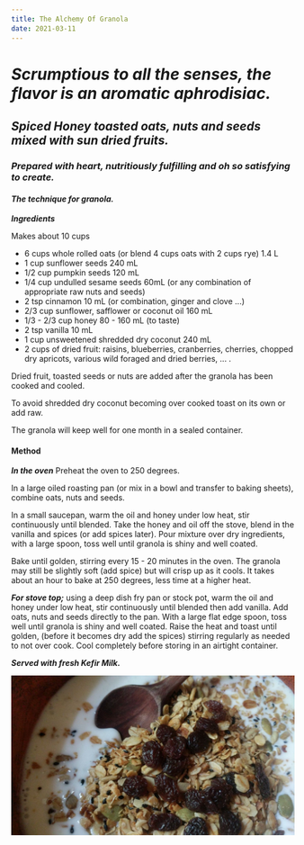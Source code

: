 ```yaml
---
title: The Alchemy Of Granola
date: 2021-03-11
---
```


# *Scrumptious to all the senses, the flavor is an aromatic aphrodisiac.*

## *Spiced Honey toasted oats, nuts and seeds mixed with sun dried fruits.*

### *Prepared with heart, nutritiously fulfilling and oh so satisfying to create.*

#### *The technique for granola.*

***Ingredients***

Makes about 10 cups

- 6 cups whole rolled oats (or blend 4 cups oats with 2 cups rye) 1.4 L
- 1 cup sunflower seeds 240 mL
- 1/2 cup pumpkin seeds 120 mL
- 1/4 cup undulled sesame seeds 60mL (or any combination of appropriate raw nuts and seeds)
- 2 tsp cinnamon 10 mL (or combination, ginger and clove ...)
- 2/3 cup sunflower, safflower or coconut oil 160 mL
- 1/3 - 2/3 cup honey 80 - 160 mL (to taste)
- 2 tsp vanilla 10 mL
- 1 cup unsweetened shredded dry coconut 240 mL
- 2 cups of dried fruit: raisins, blueberries, cranberries, cherries, chopped dry apricots, various wild foraged and dried berries, ... . 

Dried fruit, toasted seeds or nuts are added after the granola has been cooked and cooled.

To avoid shredded dry coconut becoming over cooked toast on its own or add raw. 

The granola will keep well for one month in a sealed container. 

#### Method

***In the oven***
Preheat the oven to 250 degrees.

In a large oiled roasting pan (or mix in a bowl and transfer to baking sheets), combine oats, nuts and seeds.

In a small saucepan, warm the oil and honey under low heat, stir continuously until blended. Take the honey and oil off the stove, blend in the vanilla and spices (or add spices later). Pour mixture over dry ingredients, with a large spoon, toss well until granola is shiny and well coated. 

Bake until golden, stirring every 15 - 20 minutes in the oven. The granola may still be slightly soft (add spice) but will crisp up as it cools. It takes about an hour to bake at 250 degrees, less time at a higher heat.

***For stove top;*** using a deep dish fry pan or stock pot, warm the oil and honey under low heat, stir continuously until blended then add vanilla. Add oats, nuts and seeds directly to the pan. With a large flat edge spoon, toss well until granola is shiny and well coated. Raise the heat and toast until golden, (before it becomes dry add the spices) stirring regularly as needed to not over cook. Cool completely before storing in an airtight container.

***Served with fresh Kefir Milk.***

![granola magic](../culinaryImages/granola.jpg)

